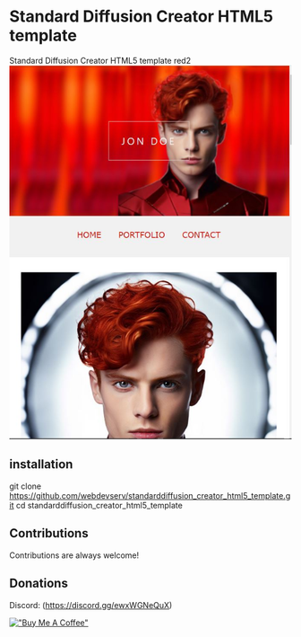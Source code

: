 # Standard Diffusion Creator HTML5 template

Standard Diffusion Creator HTML5 template red2
![Alt Text](https://github.com/webdevserv/standarddiffusion_creator_html5_boilerplate_template_red2/blob/main/images/screen.jpg)  

## installation  
git clone https://github.com/webdevserv/standarddiffusion_creator_html5_template.git
cd standarddiffusion_creator_html5_template

## Contributions

Contributions are always welcome!

## Donations  

Discord: (https://discord.gg/ewxWGNeQuX)  

[!["Buy Me A Coffee"](https://www.buymeacoffee.com/assets/img/custom_images/orange_img.png)](https://www.buymeacoffee.com/Artgen)  
